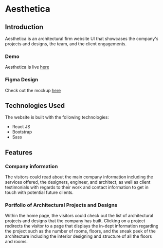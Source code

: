 # Aesthetica
## Introduction
Aesthetica is an architectural firm website UI that showcases the company's projects and designs, the team, and the client engagements. 

### Demo
Aesthetica is live [here](https://aesthetica.vercel.app/)

### Figma Design
Check out the mockup [here](https://www.figma.com/file/0G8IbM76KkQAzfljJKf8Ik/Aesthetica---Housing-architecture-firm?type=design&node-id=0-1&mode=design&t=V8OSSRRXnskLCrQ1-0)

## Technologies Used
The website is built with the following technologies:
- React JS
- Bootstrap
- Sass

## Features
### Company information
The visitors could read about the main company information including the services offered, the designers, engineer, and architect, as well as client testimonials with regards to their work and contact information to get in touch with potential future clients.

### Portfolio of Architectural Projects and Designs
Within the home page, the visitors could check out the list of architectural projects and designs that the company has built. Clicking on a project redirects the visitor to a page that displays the in-dept information regarding the project such as the number of rooms, floors, and the sneak peek of the architecture including the interior designing and structure of all the floors and rooms.
